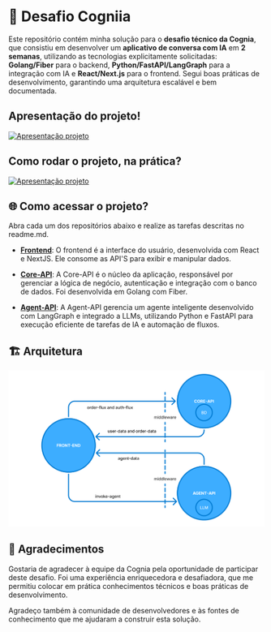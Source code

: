 # 🤖 Desafio Cogniia

Este repositório contém minha solução para o **desafio técnico da Cognia**, que consistiu em desenvolver um **aplicativo de conversa com IA** em **2 semanas**, utilizando as tecnologias explicitamente solicitadas: **Golang/Fiber** para o backend, **Python/FastAPI/LangGraph** para a integração com IA e **React/Next.js** para o frontend. Segui boas práticas de desenvolvimento, garantindo uma arquitetura escalável e bem documentada.

## Apresentação do projeto!
[![Apresentação projeto](https://img.youtube.com/vi/d_sqvS9-OzU&t=2s/0.jpg)](https://www.youtube.com/watch?v=d_sqvS9-OzU&t=2s)

## Como rodar o projeto, na prática?
[![Apresentação projeto](https://img.youtube.com/vi/_7Y26BJuCzQ/0.jpg)](https://www.youtube.com/watch?v=_7Y26BJuCzQ)

## 🌐 Como acessar o projeto?
Abra cada um dos repositórios abaixo e realize as tarefas descritas no readme.md.

- [**Frontend**](https://github.com/thiago-dsd/fastfood-frontend): O frontend é a interface do usuário, desenvolvida com React e NextJS. Ele consome as API'S para exibir e manipular dados.

- [**Core-API**](https://github.com/thiago-dsd/fastfood-core-api): A Core-API é o núcleo da aplicação, responsável por gerenciar a lógica de negócio, autenticação e integração com o banco de dados. Foi desenvolvida em Golang com Fiber.

- [**Agent-API**](https://github.com/thiago-dsd/fastfood-agent-api): A Agent-API gerencia um agente inteligente desenvolvido com LangGraph e integrado a LLMs, utilizando Python e FastAPI para execução eficiente de tarefas de IA e automação de fluxos.

## 🏗️ Arquitetura
![Arquitetura](./media/architecture.png)

## 🙏 Agradecimentos
Gostaria de agradecer à equipe da Cognia pela oportunidade de participar deste desafio. Foi uma experiência enriquecedora e desafiadora, que me permitiu colocar em prática conhecimentos técnicos e boas práticas de desenvolvimento.

Agradeço também à comunidade de desenvolvedores e às fontes de conhecimento que me ajudaram a construir esta solução.